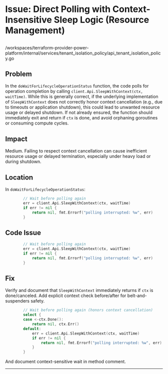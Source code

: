 # Issue: Direct Polling with Context-Insensitive Sleep Logic (Resource Management)

##

/workspaces/terraform-provider-power-platform/internal/services/tenant_isolation_policy/api_tenant_isolation_policy.go

## Problem

In the `doWaitForLifecycleOperationStatus` function, the code polls for operation completion by calling `client.Api.SleepWithContext(ctx, waitTime)`. While this is generally correct, if the underlying implementation of `SleepWithContext` does not correctly honor context cancellation (e.g., due to timeouts or application shutdown), this could lead to unwanted resource usage or delayed shutdown. If not already ensured, the function should immediately exit and return if `ctx` is done, and avoid orphaning goroutines or consuming compute cycles.

## Impact

Medium. Failing to respect context cancellation can cause inefficient resource usage or delayed termination, especially under heavy load or during shutdown.

## Location

In `doWaitForLifecycleOperationStatus`:

```go
		// Wait before polling again
		err = client.Api.SleepWithContext(ctx, waitTime)
		if err != nil {
			return nil, fmt.Errorf("polling interrupted: %w", err)
		}
```

## Code Issue

```go
		// Wait before polling again
		err = client.Api.SleepWithContext(ctx, waitTime)
		if err != nil {
			return nil, fmt.Errorf("polling interrupted: %w", err)
		}
```

## Fix

Verify and document that `SleepWithContext` immediately returns if `ctx` is done/canceled. Add explicit context check before/after for belt-and-suspenders safety.

```go
		// Wait before polling again (honors context cancellation)
		select {
		case <-ctx.Done():
			return nil, ctx.Err()
		default:
			err = client.Api.SleepWithContext(ctx, waitTime)
			if err != nil {
				return nil, fmt.Errorf("polling interrupted: %w", err)
			}
		}
```
And document context-sensitive wait in method comment.

---
